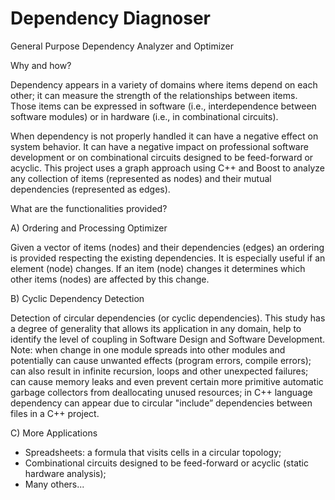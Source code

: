 # Dependency Diagnoser

General Purpose Dependency Analyzer and Optimizer

Why and how? 

Dependency appears in a variety of domains where items depend on each other; it can measure the strength of the relationships between items. Those items can be expressed in software (i.e., interdependence between software modules) or in hardware (i.e., in combinational circuits). 

When dependency is not properly handled it can have a negative effect on system behavior. It can have a negative impact on professional software development or on combinational circuits designed to be feed-forward or acyclic. This project uses a graph approach using C++ and Boost to analyze any collection of items (represented as nodes) and their mutual dependencies (represented as edges).


What are the functionalities provided?

A) Ordering and Processing Optimizer 

Given a vector of items (nodes) and their dependencies (edges) an ordering is provided respecting the existing dependencies. It is especially useful if an element (node) changes. If an item (node) changes it determines which other items (nodes) are affected by this change.

B) Cyclic Dependency Detection 

Detection of circular dependencies (or cyclic dependencies). This study has a degree of generality that allows its application in any domain, help to identify the level of coupling in Software Design and Software Development.
Note: when change in one module spreads into other modules and potentially can cause unwanted effects (program errors, compile errors); can also result in infinite recursion, loops and other unexpected failures; can cause memory leaks and even prevent certain more primitive automatic garbage collectors from deallocating unused resources; in C++ language dependency can appear due to circular "include” dependencies between files in a C++ project. 

C) More Applications 

- Spreadsheets: a formula that visits cells in a circular topology; 
- Combinational circuits designed to be feed-forward or acyclic (static hardware analysis); 
- Many others...
